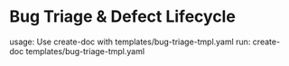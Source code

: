 # Bug Triage & Defect Lifecycle

usage: Use create-doc with templates/bug-triage-tmpl.yaml
run: create-doc templates/bug-triage-tmpl.yaml
